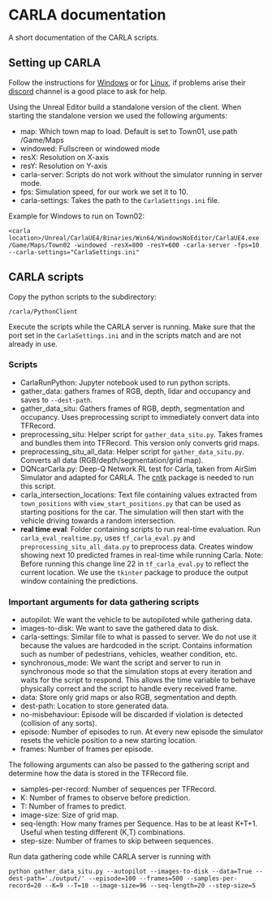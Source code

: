 # CARLA documentation
A short documentation of the CARLA scripts.

## Setting up CARLA
Follow the instructions for [Windows](https://carla.readthedocs.io/en/latest/how_to_build_on_windows/) or for [Linux](https://carla.readthedocs.io/en/latest/how_to_build_on_linux/), if problems arise their [discord](https://discordapp.com/invite/8kqACuC) channel is a good place to ask for help.

Using the Unreal Editor build a standalone version of the client. When starting the standalone version we used the following arguments:

  - map: Which town map to load. Default is set to Town01, use path /Game/Maps
  - windowed: Fullscreen or windowed mode
  - resX: Resolution on X-axis
  - resY: Resolution on Y-axis
  - carla-server: Scripts do not work without the simulator running in server mode.
  - fps: Simulation speed, for our work we set it to 10.
  - carla-settings: Takes the path to the `CarlaSettings.ini` file.

Example for Windows to run on Town02:
```
<carla location>/Unreal/CarlaUE4/Binaries/Win64/WindowsNoEditor/CarlaUE4.exe /Game/Maps/Town02 -windowed -resX=800 -resY=600 -carla-server -fps=10 --carla-settings="CarlaSettings.ini"
```

## CARLA scripts
Copy the python scripts to the subdirectory:
```
/carla/PythonClient
```
Execute the scripts while the CARLA server is running. Make sure that the port set in the `CarlaSettings.ini` and in the scripts match and are not already in use.

### Scripts
  - CarlaRunPython: Jupyter notebook used to run python scripts.
  - gather_data: gathers frames of RGB, depth, lidar and occupancy and saves to `--dest-path`.
  - gather_data_situ: Gathers frames of RGB, depth, segmentation and occupancy. Uses preprocessing script to immediately convert data into TFRecord.
  - preprocessing_situ: Helper script for `gather_data_situ.py`. Takes frames and bundles them into TFRecord. This version only converts grid maps.
  - preprocessing_situ_all_data: Helper script for `gather_data_situ.py`. Converts all data (RGB/depth/segmentation/grid map).
  - DQNcarCarla.py: Deep-Q Network RL test for Carla, taken from AirSim Simulator and adapted for CARLA. The [cntk](https://docs.microsoft.com/en-us/cognitive-toolkit/Setup-CNTK-on-your-machine) package is needed to run this script.
  - carla_intersection_locations: Text file containing values extracted from `town_positions` with `view_start_positions.py` that can be used as starting positions for the car. The simulation will then start with the vehicle driving towards a random intersection.
  - **real time eval**: Folder containing scripts to run real-time evaluation. Run `carla_eval_realtime.py`, uses `tf_carla_eval.py` and `preprocessing_situ_all_data.py` to preprocess data. Creates window showing next 10 predicted frames in real-time while running Carla. Note: Before running this change line 22 in `tf_carla_eval.py` to reflect the current location. We use the `tkinter` package to produce the output window containing the predictions.

### Important arguments for data gathering scripts
  - autopilot: We want the vehicle to be autopiloted while gathering data.
  - images-to-disk: We want to save the gathered data to disk.
  - carla-settings: Similar file to what is passed to server. We do not use it because the values are hardcoded in the script. Contains information such as number of pedestrians, vehicles, weather condition, etc.
  - synchronous_mode: We want the script and server to run in synchronous mode so that the simulation stops at every iteration and waits for the script to respond. This allows the time variable to behave physically correct and the script to handle every received frame.
  - data: Store only grid maps or also RGB, segmentation and depth.
  - dest-path: Location to store generated data.
  - no-misbehaviour: Episode will be discarded if violation is detected (collision of any sorts).
  - episode: Number of episodes to run. At every new episode the simulator resets the vehicle position to a new starting location.
  - frames: Number of frames per episode.

 The following arguments can also be passed to the gathering script and determine how the data is stored in the TFRecord file.
  - samples-per-record: Number of sequences per TFRecord.
  - K: Number of frames to observe before prediction.
  - T: Number of frames to predict.
  - image-size: Size of grid map.
  - seq-length: How many frames per Sequence. Has to be at least K+T+1. Useful when testing different (K,T) combinations.
  - step-size: Number of frames to skip between sequences.

Run data gathering code while CARLA server is running with
```
python gather_data_situ.py --autopilot --images-to-disk --data=True --dest-path='./output/' --episode=100 --frames=500 --samples-per-record=20 --K=9 --T=10 --image-size=96 --seq-length=20 --step-size=5
```
